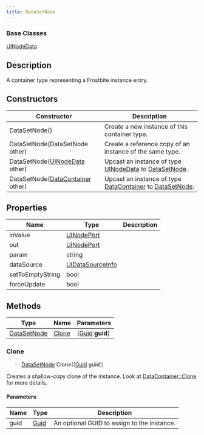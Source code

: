 ```yaml
---
title: DataSetNode
---
```

### Base Classes

[UINodeData](UINodeData)

## Description

A container type representing a Frostbite instance entry.

## Constructors

| Constructor                                                            | Description                                                                                                   |
| ---------------------------------------------------------------------- | ------------------------------------------------------------------------------------------------------------- |
| DataSetNode()                                                          | Create a new instance of this container type.                                                                 |
| DataSetNode(DataSetNode other)                                         | Create a reference copy of an instance of the same type.                                                      |
| DataSetNode([UINodeData](UINodeData) other)                            | Upcast an instance of type [UINodeData](UINodeData) to [DataSetNode](DataSetNode).                            |
| DataSetNode([DataContainer](/vext/ref/shared/class/datacontainer) other) | Upcast an instance of type [DataContainer](/vext/ref/shared/class/datacontainer) to [DataSetNode](DataSetNode). |

## Properties

| Name             | Type                                 | Description |
| ---------------- | ------------------------------------ | ----------- |
| inValue          | [UINodePort](UINodePort)             |             |
| out              | [UINodePort](UINodePort)             |             |
| param            | string                               |             |
| dataSource       | [UIDataSourceInfo](UIDataSourceInfo) |             |
| setToEmptyString | bool                                 |             |
| forceUpdate      | bool                                 |             |

## Methods

| Type                       | Name            | Parameters                                     |
| -------------------------- | --------------- | ---------------------------------------------- |
| [DataSetNode](DataSetNode) | [Clone](#clone) | \[[Guid](/vext/ref/shared/class/guid) **guid**\] |

### Clone

> [DataSetNode](DataSetNode) **Clone**(\[[Guid](/vext/ref/shared/class/guid) **guid**\])

Creates a shallow-copy clone of the instance. Look at [DataContainer::Clone](/vext/ref/shared/class/datacontainer#clone) for more details.

#### Parameters

| Name | Type         | Description                                 |
| ---- | ------------ | ------------------------------------------- |
| guid | [Guid](Guid) | An optional GUID to assign to the instance. |
